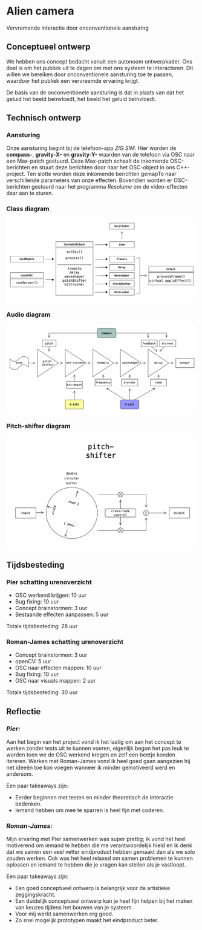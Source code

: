 # Alien camera

Vervremende interactie door onconventionele aansturing

## Conceptueel ontwerp

We hebben ons concept bedacht vanuit een autonoom ontwerpkader. Ons doel is om het publiek uit te dagen om met ons systeem te interacteren. Dit willen we bereiken door onconventionele aansturing toe te passen, waardoor het publiek een vervreemde ervaring krijgt.

De basis van de onconventionele aansturing is dat in plaats van dat het geluid het beeld beïnvloedt, het beeld het geluid beïnvloedt.

## Technisch ontwerp

### Aansturing

Onze aansturing begint bij de telefoon-app _ZIG SIM_. Hier worden de **compass-**, **gravity-X-** en **gravity-Y-** waarden van de telefoon via OSC naar een Max-patch gestuurd. Deze Max-patch schaalt de inkomende OSC-berichten en stuurt deze berichten door naar het OSC-object in ons C++-project. Ten slotte worden deze inkomende berichten gemapTo naar verschillende parameters van onze effecten. Bovendien worden er OSC-berichten gestuurd naar het programma _Resolume_ om de video-effecten daar aan te sturen.

### Class diagram

![diagram](img/class_diagram.png)

### Audio diagram

![diagram](img/audio_diagram.png)

### Pitch-shifter diagram

![diagram](img/pitch-shifter.png)

## Tijdsbesteding

### Pier schatting urenoverzicht

- OSC werkend krijgen: 10 uur
- Bug fixing: 10 uur
- Concept brainstormen: 3 uur
- Bestaande effecten aanpassen: 5 uur

Totale tijdsbesteding: 28 uur

### Roman-James schatting urenoverzicht

- Concept brainstormen: 3 uur
- openCV: 5 uur
- OSC naar effecten mappen: 10 uur
- Bug fixing: 10 uur
- OSC naar visuals mappen: 2 uur

Totale tijdsbesteding: 30 uur

## Reflectie

### _Pier:_

Aan het begin van het project vond ik het lastig om aan het concept te werken zonder tests uit te kunnen voeren, eigenlijk begon het pas leuk te worden toen we de OSC werkend kregen en zelf een beetje konden itereren. Werken met Roman-James vond ik heel goed gaan aangezien hij net ideeën toe kon voegen wanneer ik minder gemotiveerd werd en andersom. 

Een paar takeaways zijn:

- Eerder beginnen met testen en minder theoretisch de interactie bedenken.
- Iemand hebben om mee te sparren is heel fijn met coderen.

### _Roman-James:_

Mijn ervaring met Pier samenwerken was super prettig; ik vond het heel motiverend om iemand te hebben die me verantwoordelijk hield en ik denk dat we samen een veel vetter eindproduct hebben gemaakt dan als we solo zouden werken. Ook was het heel relaxed om samen problemen te kunnen oplossen en iemand te hebben die je vragen kan stellen als je vastloopt. 

Een paar takeaways zijn:

- Een goed conceptueel ontwerp is belangrijk voor de artistieke zeggingskracht.
- Een duidelijk conceptueel ontwerp kan je heel fijn helpen bij het maken van keuzes tijdens het bouwen van je systeem.
- Voor mij werkt samenwerken erg goed.
- Zo snel mogelijk prototypen maakt het eindproduct beter.

